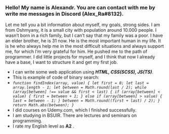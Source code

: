 ### Hello! My name is Alexandr. You are can contact with me by write me messages in Discord **(Alex_Ra#8132)**.

Let me tell you a bit information about myself, my goals, strong sides. I am from Oshmyany, it is a small city with population around 10.000 people. I wasn’t born in a rich family, but I can’t say that my family was a poor. I have an elder brother, he is 31 now. He is the most important human in my life. It is he who always help me in the most difficult situations and always support me, for which I’m very grateful for him. He pushed me to the path of programmer. I did little projects for myself, and I think that now I already have a base, I want to structure it and get my first job.

-   I can write some web application using **_HTML, CSS(SCSS), JS(TS)_**.
-   This is example of code of binary search:
-   _`function findIndex(array, value) { let first = 0; let last = array.length - 1; let between = Math.round(last / 2); while (array[between] !== value && first < last) { if (array[between] < value) { first = between + 1; } else if (array[between] > value) { last = between - 1; } between = Math.round((first + last) / 2); } return Math.abs(between); }`_
-   I did courses on Udemy.com, which I finished successfully.
-   I am studying in BSUIR. There are lectures and seminars on programming.
-   I rate my English level as **A2** .
